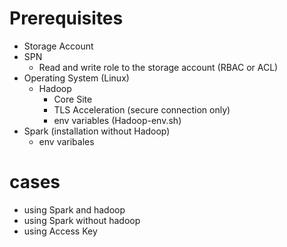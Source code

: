 # Prerequisites
* Storage Account
* SPN
    -  Read and write role to the storage account (RBAC or ACL)
* Operating System (Linux)
    -  Hadoop
        +  Core Site
        +  TLS Acceleration (secure connection only)
        +  env variables (Hadoop-env.sh)
 * Spark (installation without Hadoop)
     -  env varibales

# cases
* using Spark and hadoop
* using Spark without hadoop
* using Access Key


